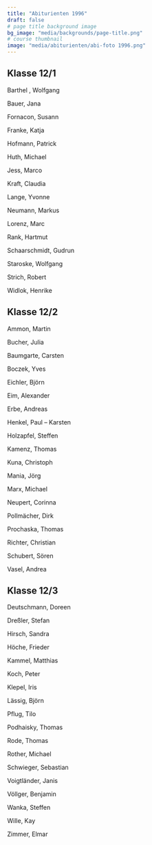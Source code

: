 ```yaml
---
title: "Abiturienten 1996"
draft: false
# page title background image
bg_image: "media/backgrounds/page-title.png"
# course thumbnail
image: "media/abiturienten/abi-foto 1996.png"
---
```


## Klasse 12/1

Barthel , Wolfgang

Bauer, Jana

Fornacon, Susann

Franke, Katja

Hofmann, Patrick

Huth, Michael

Jess, Marco

Kraft, Claudia

Lange, Yvonne

Neumann, Markus

Lorenz, Marc

Rank, Hartmut

Schaarschmidt, Gudrun

Staroske, Wolfgang

Strich, Robert

Widlok, Henrike

## Klasse 12/2

Ammon, Martin

Bucher, Julia

Baumgarte, Carsten

Boczek, Yves

Eichler, Björn

Eim, Alexander

Erbe, Andreas

Henkel, Paul – Karsten

Holzapfel, Steffen

Kamenz, Thomas

Kuna, Christoph

Mania, Jörg

Marx, Michael

Neupert, Corinna

Pollmächer, Dirk

Prochaska, Thomas

Richter, Christian

Schubert, Sören

Vasel, Andrea

## Klasse 12/3

Deutschmann, Doreen

Dreßler, Stefan

Hirsch, Sandra

Höche, Frieder

Kammel, Matthias

Koch, Peter

Klepel, Iris

Lässig, Björn

Pflug, Tilo

Podhaisky, Thomas

Rode, Thomas

Rother, Michael

Schwieger, Sebastian

Voigtländer, Janis

Völlger, Benjamin

Wanka, Steffen

Wille, Kay

Zimmer, Elmar

